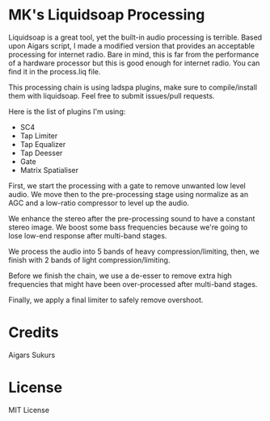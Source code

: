# MK's Liquidsoap Processing
Liquidsoap is a great tool, yet the built-in audio processing is terrible. Based upon Aigars script, I made a modified version that provides an acceptable processing for internet radio. Bare in mind, this is far from the performance of a hardware processor but this is good enough for internet radio. You can find it in the process.liq file.

This processing chain is using ladspa plugins, make sure to compile/install them with liquidsoap. Feel free to submit issues/pull requests.

Here is the list of plugins I'm using:
* SC4
* Tap Limiter
* Tap Equalizer
* Tap Deesser
* Gate
* Matrix Spatialiser

First, we start the processing with a gate to remove unwanted low level audio. We move then to the pre-processing stage using normalize as an AGC and a low-ratio compressor to level up the audio.

We enhance the stereo after the pre-processing sound to have a constant stereo image. We boost some bass frequencies because we're going to lose low-end response after multi-band stages.

We process the audio into 5 bands of heavy compression/limiting, then, we finish with 2 bands of light compression/limiting.

Before we finish the chain, we use a de-esser to remove extra high frequencies that might have been over-processed after multi-band stages.

Finally, we apply a final limiter to safely remove overshoot.

# Credits
Aigars Sukurs

# License
MIT License
